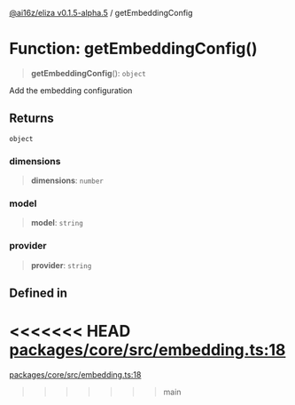 [@ai16z/eliza v0.1.5-alpha.5](../index.md) / getEmbeddingConfig

# Function: getEmbeddingConfig()

> **getEmbeddingConfig**(): `object`

Add the embedding configuration

## Returns

`object`

### dimensions

> **dimensions**: `number`

### model

> **model**: `string`

### provider

> **provider**: `string`

## Defined in

<<<<<<< HEAD
[packages/core/src/embedding.ts:18](https://github.com/konstantine25b/eliza/blob/main/packages/core/src/embedding.ts#L18)
=======
[packages/core/src/embedding.ts:18](https://github.com/ai16z/eliza/blob/main/packages/core/src/embedding.ts#L18)
>>>>>>> main
